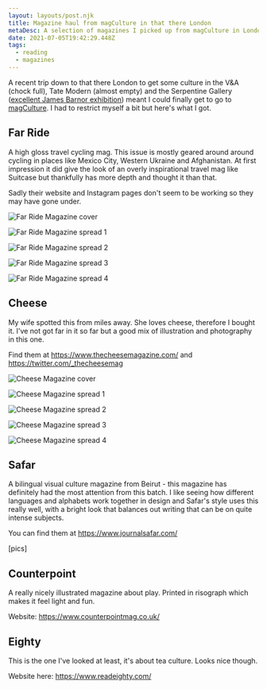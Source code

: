 ```yaml
---
layout: layouts/post.njk
title: Magazine haul from magCulture in that there London
metaDesc: A selection of magazines I picked up from magCulture in London
date: 2021-07-05T19:42:29.448Z
tags:
  - reading
  - magazines
---
```

A recent trip down to that there London to get some culture in the V&A (chock full), Tate Modern (almost empty) and the Serpentine Gallery ([excellent James Barnor exhibition](https://www.serpentinegalleries.org/whats-on/james-barnor/)) meant I could finally get to go to [magCulture](https://magculture.com/). I had to restrict myself a bit but here's what I got.

## Far Ride

A high gloss travel cycling mag. This issue is mostly geared around around cycling in places like Mexico City, Western Ukraine and Afghanistan. At first impression it did give the look of an overly inspirational travel mag like Suitcase but thankfully has more depth and thought it than that.

Sadly their website and Instagram pages don't seem to be working so they may have gone under. 

![Far Ride Magazine cover](/images/far-ride-magazine.jpg)

![Far Ride Magazine spread 1](/images/far-ride-magazine-2.jpg)

![Far Ride Magazine spread 2](/images/far-ride-magazine-3.jpg)

![Far Ride Magazine spread 3](/images/far-ride-magazine-4.jpg)

![Far Ride Magazine spread 4](/images/far-ride-magazine-5.jpg)

## Cheese

My wife spotted this from miles away. She loves cheese, therefore I bought it. I've not got far in it so far but a good mix of illustration and photography in this one.

Find them at https://www.thecheesemagazine.com/ and https://twitter.com/_thecheesemag

![Cheese Magazine cover](images/cheese-magazine.jpg)

![Cheese Magazine spread 1](images/cheese-magazine-1.jpg)

![Cheese Magazine spread 2](images/cheese-magazine-3.jpg)

![Cheese Magazine spread 3](images/cheese-magazine-4.jpg)

![Cheese Magazine spread 4](images/cheese-magazine-5.jpg)

## Safar

A bilingual visual culture magazine from Beirut - this magazine has definitely had the most attention from this batch. I like seeing how different languages and alphabets work together in design and Safar's style uses this really well, with a bright look that balances out writing that can be on quite intense subjects.  

You can find them at https://www.journalsafar.com/

\[pics]

## Counterpoint

A really nicely illustrated magazine about play. Printed in risograph which makes it feel light and fun.

Website: https://www.counterpointmag.co.uk/

## Eighty

This is the one I've looked at least, it's about tea culture. Looks nice though.

Website here: https://www.readeighty.com/